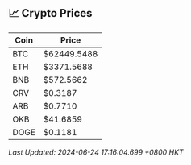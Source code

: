 ## 📈 Crypto Prices

| Coin | Price |
| ---- | ----- |
| BTC | $62449.5488 |
| ETH | $3371.5688 |
| BNB | $572.5662 |
| CRV | $0.3187 |
| ARB | $0.7710 |
| OKB | $41.6859 |
| DOGE | $0.1181 |

_Last Updated: 2024-06-24 17:16:04.699 +0800 HKT_